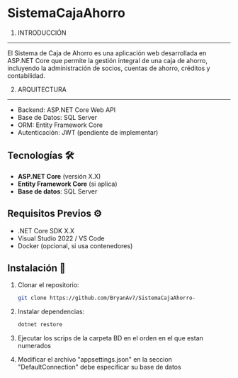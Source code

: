 # SistemaCajaAhorro

1. INTRODUCCIÓN
--------------
El Sistema de Caja de Ahorro es una aplicación web desarrollada en ASP.NET Core que permite la gestión integral de una caja de ahorro, incluyendo la administración de socios, cuentas de ahorro, créditos y contabilidad.

2. ARQUITECTURA
--------------
- Backend: ASP.NET Core Web API
- Base de Datos: SQL Server
- ORM: Entity Framework Core
- Autenticación: JWT (pendiente de implementar)

## Tecnologías 🛠️  
- **ASP.NET Core** (versión X.X)  
- **Entity Framework Core** (si aplica)  
- **Base de datos**: SQL Server 

## Requisitos Previos ⚙️  
- .NET Core SDK X.X  
- Visual Studio 2022 / VS Code
- Docker (opcional, si usa contenedores)  

## Instalación 🚀  
1. Clonar el repositorio:  
   ```bash
   git clone https://github.com/BryanAv7/SistemaCajaAhorro-

2. Instalar dependencias:  
   ```bash
   dotnet restore
   ```

3. Ejecutar los scrips de la carpeta BD en el orden en el que estan numerados

4. Modificar el archivo "appsettings.json" en la seccion "DefaultConnection" debe especificar su base de datos